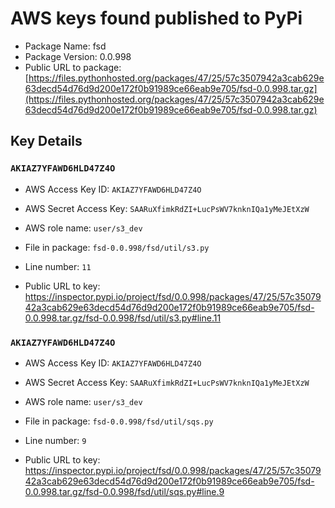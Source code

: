 # AWS keys found published to PyPi

* Package Name: fsd
* Package Version: 0.0.998
* Public URL to package: [https://files.pythonhosted.org/packages/47/25/57c3507942a3cab629e63decd54d76d9d200e172f0b91989ce66eab9e705/fsd-0.0.998.tar.gz](https://files.pythonhosted.org/packages/47/25/57c3507942a3cab629e63decd54d76d9d200e172f0b91989ce66eab9e705/fsd-0.0.998.tar.gz)

## Key Details

### `AKIAZ7YFAWD6HLD47Z4O`

* AWS Access Key ID: `AKIAZ7YFAWD6HLD47Z4O`
* AWS Secret Access Key: `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` 
* AWS role name: `user/s3_dev`
* File in package: `fsd-0.0.998/fsd/util/s3.py`
* Line number: `11`

* Public URL to key: https://inspector.pypi.io/project/fsd/0.0.998/packages/47/25/57c3507942a3cab629e63decd54d76d9d200e172f0b91989ce66eab9e705/fsd-0.0.998.tar.gz/fsd-0.0.998/fsd/util/s3.py#line.11



### `AKIAZ7YFAWD6HLD47Z4O`

* AWS Access Key ID: `AKIAZ7YFAWD6HLD47Z4O`
* AWS Secret Access Key: `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` 
* AWS role name: `user/s3_dev`
* File in package: `fsd-0.0.998/fsd/util/sqs.py`
* Line number: `9`

* Public URL to key: https://inspector.pypi.io/project/fsd/0.0.998/packages/47/25/57c3507942a3cab629e63decd54d76d9d200e172f0b91989ce66eab9e705/fsd-0.0.998.tar.gz/fsd-0.0.998/fsd/util/sqs.py#line.9


